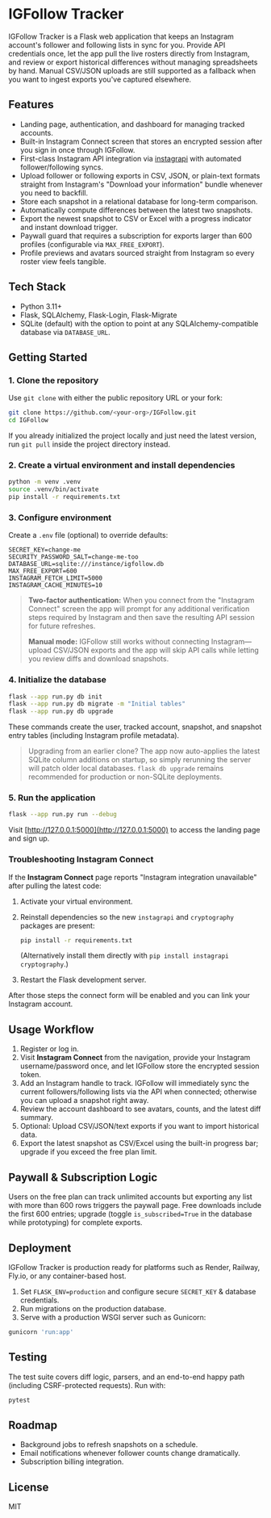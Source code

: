 # IGFollow Tracker

IGFollow Tracker is a Flask web application that keeps an Instagram account's follower and following lists in sync for you. Provide API credentials once, let the app pull the live rosters directly from Instagram, and review or export historical differences without managing spreadsheets by hand. Manual CSV/JSON uploads are still supported as a fallback when you want to ingest exports you've captured elsewhere.

## Features

- Landing page, authentication, and dashboard for managing tracked accounts.
- Built-in Instagram Connect screen that stores an encrypted session after you sign in once through IGFollow.
- First-class Instagram API integration via [instagrapi](https://github.com/adw0rd/instagrapi) with automated follower/following syncs.
- Upload follower or following exports in CSV, JSON, or plain-text formats straight from Instagram's "Download your information" bundle whenever you need to backfill.
- Store each snapshot in a relational database for long-term comparison.
- Automatically compute differences between the latest two snapshots.
- Export the newest snapshot to CSV or Excel with a progress indicator and instant download trigger.
- Paywall guard that requires a subscription for exports larger than 600 profiles (configurable via `MAX_FREE_EXPORT`).
- Profile previews and avatars sourced straight from Instagram so every roster view feels tangible.

## Tech Stack

- Python 3.11+
- Flask, SQLAlchemy, Flask-Login, Flask-Migrate
- SQLite (default) with the option to point at any SQLAlchemy-compatible database via `DATABASE_URL`.

## Getting Started

### 1. Clone the repository

Use `git clone` with either the public repository URL or your fork:

```bash
git clone https://github.com/<your-org>/IGFollow.git
cd IGFollow
```

If you already initialized the project locally and just need the latest version, run `git pull` inside the project directory instead.

### 2. Create a virtual environment and install dependencies

```bash
python -m venv .venv
source .venv/bin/activate
pip install -r requirements.txt
```

### 3. Configure environment

Create a `.env` file (optional) to override defaults:

```
SECRET_KEY=change-me
SECURITY_PASSWORD_SALT=change-me-too
DATABASE_URL=sqlite:///instance/igfollow.db
MAX_FREE_EXPORT=600
INSTAGRAM_FETCH_LIMIT=5000
INSTAGRAM_CACHE_MINUTES=10
```

> **Two-factor authentication:** When you connect from the "Instagram Connect" screen the app will prompt for any additional verification steps required by Instagram and then save the resulting API session for future refreshes.
>
> **Manual mode:** IGFollow still works without connecting Instagram—upload CSV/JSON exports and the app will skip API calls while letting you review diffs and download snapshots.

### 4. Initialize the database

```bash
flask --app run.py db init
flask --app run.py db migrate -m "Initial tables"
flask --app run.py db upgrade
```

These commands create the user, tracked account, snapshot, and snapshot entry tables (including Instagram profile metadata).

> Upgrading from an earlier clone? The app now auto-applies the latest SQLite column additions on startup, so simply rerunning
> the server will patch older local databases. `flask db upgrade` remains recommended for production or non-SQLite deployments.

### 5. Run the application

```bash
flask --app run.py run --debug
```

Visit [http://127.0.0.1:5000](http://127.0.0.1:5000) to access the landing page and sign up.

### Troubleshooting Instagram Connect

If the **Instagram Connect** page reports "Instagram integration unavailable" after pulling the latest code:

1. Activate your virtual environment.
2. Reinstall dependencies so the new `instagrapi` and `cryptography` packages are present:

   ```bash
   pip install -r requirements.txt
   ```

   (Alternatively install them directly with `pip install instagrapi cryptography`.)
3. Restart the Flask development server.

After those steps the connect form will be enabled and you can link your Instagram account.

## Usage Workflow

1. Register or log in.
2. Visit **Instagram Connect** from the navigation, provide your Instagram username/password once, and let IGFollow store the encrypted session token.
3. Add an Instagram handle to track. IGFollow will immediately sync the current followers/following lists via the API when connected; otherwise you can upload a snapshot right away.
4. Review the account dashboard to see avatars, counts, and the latest diff summary.
5. Optional: Upload CSV/JSON/text exports if you want to import historical data.
6. Export the latest snapshot as CSV/Excel using the built-in progress bar; upgrade if you exceed the free plan limit.

## Paywall & Subscription Logic

Users on the free plan can track unlimited accounts but exporting any list with more than 600 rows triggers the paywall page. Free downloads include the first 600 entries; upgrade (toggle `is_subscribed=True` in the database while prototyping) for complete exports.

## Deployment

IGFollow Tracker is production ready for platforms such as Render, Railway, Fly.io, or any container-based host.

1. Set `FLASK_ENV=production` and configure secure `SECRET_KEY` & database credentials.
2. Run migrations on the production database.
3. Serve with a production WSGI server such as Gunicorn:

```bash
gunicorn 'run:app'
```

## Testing

The test suite covers diff logic, parsers, and an end-to-end happy path (including CSRF-protected requests). Run with:

```bash
pytest
```

## Roadmap

- Background jobs to refresh snapshots on a schedule.
- Email notifications whenever follower counts change dramatically.
- Subscription billing integration.

## License

MIT
